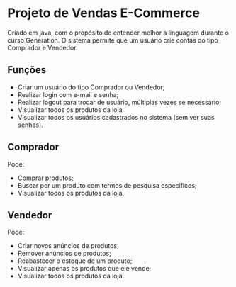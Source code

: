 # Projeto de Vendas E-Commerce

Criado em java, com o propósito de entender melhor a linguagem durante o curso Generation. O sistema permite que um usuário crie contas do tipo Comprador e Vendedor.

## Funções
- Criar um usuário do tipo Comprador ou Vendedor;
- Realizar login com e-mail e senha;
- Realizar logout para trocar de usuário, múltiplas vezes se necessário;
- Visualizar todos os produtos da loja
- Visualizar todos os usuários cadastrados no sistema (sem ver suas senhas).

## Comprador
Pode:
- Comprar produtos;
- Buscar por um produto com termos de pesquisa específicos;
- Visualizar todos os produtos da loja.

## Vendedor
Pode:
- Criar novos anúncios de produtos;
- Remover anúncios de produtos;
- Reabastecer o estoque de um produto;
- Visualizar apenas os produtos que ele vende;
- Visualizar todos os produtos da loja.
